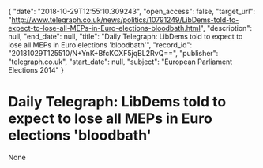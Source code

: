 {
  "date": "2018-10-29T12:55:10.309243", 
  "open_access": false, 
  "target_url": "http://www.telegraph.co.uk/news/politics/10791249/LibDems-told-to-expect-to-lose-all-MEPs-in-Euro-elections-bloodbath.html", 
  "description": null, 
  "end_date": null, 
  "title": "Daily Telegraph: LibDems told to expect to lose all MEPs in Euro elections 'bloodbath'", 
  "record_id": "20181029T125510/N+YnK+BfcKOXF5jqBL2RvQ==", 
  "publisher": "telegraph.co.uk", 
  "start_date": null, 
  "subject": "European Parliament Elections 2014"
}

# Daily Telegraph: LibDems told to expect to lose all MEPs in Euro elections 'bloodbath'

None